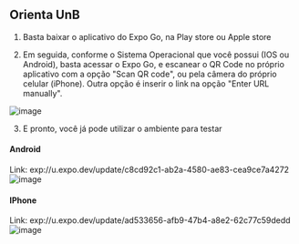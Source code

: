## Orienta UnB

1. Basta baixar o aplicativo do Expo Go, na Play store ou Apple store

2. Em seguida, conforme o Sistema Operacional que você possui (IOS ou Android), basta acessar o Expo Go, e  escanear o QR Code no próprio aplicativo com a opção "Scan QR code", ou pela câmera do próprio celular (iPhone). Outra opção é inserir o link na opção "Enter URL manually".

![image](https://github.com/Orienta-Universidade-de-Brasilia/TCC-POC/assets/54676096/82043db0-3b9f-409e-a386-41c890622403)


3. E pronto, você já pode utilizar o ambiente para testar

#### Android
Link: exp://u.expo.dev/update/c8cd92c1-ab2a-4580-ae83-cea9ce7a4272
![image](https://github.com/Orienta-Universidade-de-Brasilia/TCC-POC/assets/54676096/6ca0614d-f6ae-4875-9110-12f3f0b3fb50)


#### IPhone
Link: exp://u.expo.dev/update/ad533656-afb9-47b4-a8e2-62c77c59dedd
![image](https://github.com/Orienta-Universidade-de-Brasilia/TCC-POC/assets/54676096/8c5a9de9-a047-4e12-aff8-f43131dce2a2)



